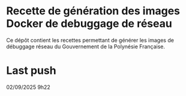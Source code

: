 # Recette de génération des images Docker de debuggage de réseau

Ce dépôt contient les recettes permettant de générer les images de débuggage réseau du Gouvernement de la Polynésie Française.

# Last push
02/09/2025 9h22
